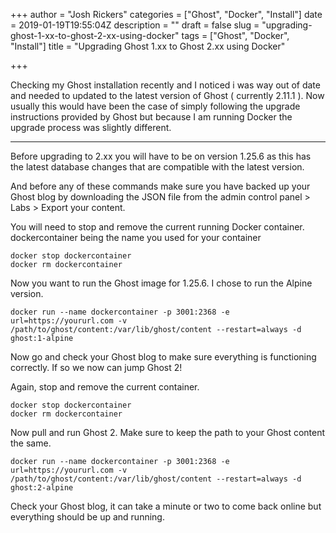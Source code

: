 +++
author = "Josh Rickers"
categories = ["Ghost", "Docker", "Install"]
date = 2019-01-19T19:55:04Z
description = ""
draft = false
slug = "upgrading-ghost-1-xx-to-ghost-2-xx-using-docker"
tags = ["Ghost", "Docker", "Install"]
title = "Upgrading Ghost 1.xx to Ghost 2.xx using Docker"

+++


Checking my Ghost installation recently and I noticed i was way out of date and needed to updated to the latest version of Ghost ( currently 2.11.1 ). Now usually this would have been the case of simply following the upgrade instructions provided by Ghost but because I am running Docker the upgrade process was slightly different.

---

Before upgrading to 2.xx you will have to be on version 1.25.6 as this has the latest database changes that are compatible with the latest version.

And before any of these commands make sure you have backed up your Ghost blog by downloading the JSON file from the admin control panel >  Labs > Export your content.

You will need to stop and remove the current running Docker container. dockercontainer being the name you used for your container

```
docker stop dockercontainer
docker rm dockercontainer
```

Now you want to run the Ghost image for 1.25.6. I chose to run the Alpine version.

```
docker run --name dockercontainer -p 3001:2368 -e url=https://yoururl.com -v /path/to/ghost/content:/var/lib/ghost/content --restart=always -d ghost:1-alpine
```

Now go and check your Ghost blog to make sure everything is functioning correctly. If so we now can jump Ghost 2!

Again, stop and remove the current container.

```
docker stop dockercontainer
docker rm dockercontainer
```

Now pull and run Ghost 2. Make sure to keep the path to your Ghost content the same.

```
docker run --name dockercontainer -p 3001:2368 -e url=https://yoururl.com -v /path/to/ghost/content:/var/lib/ghost/content --restart=always -d ghost:2-alpine
```

Check your Ghost blog, it can take a minute or two to come back online but everything should be up and running.

